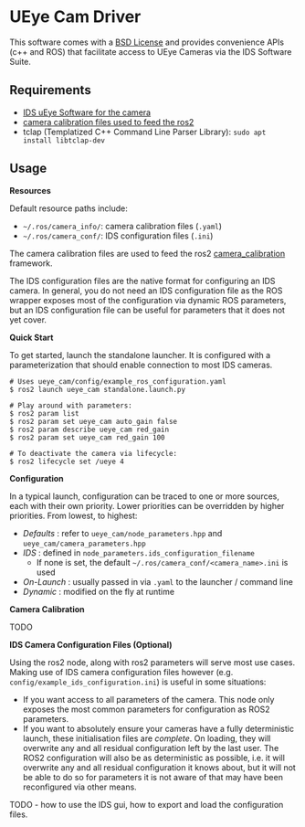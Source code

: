 # UEye Cam Driver

This software comes with a [BSD License](./LICENSE) and provides convenience APIs
(c++ and ROS) that facilitate access to UEye Cameras via the IDS Software Suite.

## Requirements

- [IDS uEye Software for the camera](https://en.ids-imaging.com/download-details/1009054.html?os=linux&version=&bus=64&floatcalc=#anc-software-305) 
- [camera calibration files used to feed the ros2](https://github.com/ros-perception/image_pipeline/tree/humble)
- tclap (Templatized C++ Command Line Parser Library): `sudo apt install libtclap-dev`

## Usage

**Resources**

Default resource paths include:

* `~/.ros/camera_info/`:  camera calibration files (`.yaml`)
* `~/.ros/camera_conf/`:  IDS configuration files (`.ini`)

The camera calibration files are used to feed the ros2 [camera_calibration](https://github.com/ros-perception/image_pipeline/tree/ros2/camera_calibration) framework.

The IDS configuration files are the native format for configuring an IDS camera. In general, you do not need an IDS configuration file as the ROS wrapper exposes most of the configuration via dynamic ROS parameters, but an IDS configuration
file can be useful for parameters that it does not yet cover.

**Quick Start**

To get started, launch the standalone launcher. It is configured with a parameterization that should enable connection to most IDS cameras.

```
# Uses ueye_cam/config/example_ros_configuration.yaml
$ ros2 launch ueye_cam standalone.launch.py

# Play around with parameters:
$ ros2 param list
$ ros2 param set ueye_cam auto_gain false
$ ros2 param describe ueye_cam red_gain
$ ros2 param set ueye_cam red_gain 100

# To deactivate the camera via lifecycle:
$ ros2 lifecycle set /ueye 4
```

**Configuration**

In a typical launch, configuration can be traced to one or more sources, each with their own priority. Lower priorities can be overridden by higher priorities. From lowest, to highest:

* _Defaults_ : refer to `ueye_cam/node_parameters.hpp` and `ueye_cam/camera_parameters.hpp`
* _IDS_ : defined in `node_parameters.ids_configuration_filename`
    * If none is set, the default `~/.ros/camera_conf/<camera_name>.ini` is used
* _On-Launch_ : usually passed in via `.yaml` to the launcher / command line
* _Dynamic_ : modified on the fly at runtime

**Camera Calibration**

TODO

**IDS Camera Configuration Files (Optional)**

Using the ros2 node, along with ros2 parameters will serve most use cases. Making use of IDS camera configuration files however (e.g. `config/example_ids_configuration.ini`) is useful in some situations:

* If you want access to all parameters of the camera. This node only exposes the most common parameters for configuration as ROS2 parameters.
* If you want to absolutely ensure your cameras have a fully deterministic launch, these initialisation files are *complete*. On loading, they will overwrite any and all residual configuration left by the last user. The ROS2 configuration will also be as deterministic as possible, i.e. it will overwrite any and all residual configuration it knows about, but it will not be able to do so for parameters it is not aware of that may have been reconfigured via other means.

TODO - how to use the IDS gui, how to export and load the configuration files.
